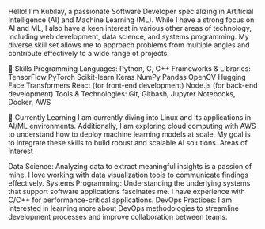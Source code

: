Hello! I'm Kubilay, a passionate Software Developer specializing in Artificial Intelligence (AI) and Machine Learning (ML). While I have a strong focus on AI and ML, I also have a keen interest in various other areas of technology, including web development, data science, and systems programming. My diverse skill set allows me to approach problems from multiple angles and contribute effectively to a wide range of projects.



🔧 Skills
Programming Languages: Python, C, C++
Frameworks & Libraries:
TensorFlow
PyTorch
Scikit-learn
Keras
NumPy
Pandas
OpenCV
Hugging Face Transformers
React (for front-end development)
Node.js (for back-end development)
Tools & Technologies: Git, Gitbash, Jupyter Notebooks, Docker, AWS


🌱 Currently Learning
I am currently diving into Linux and its applications in AI/ML environments. Additionally, I am exploring cloud computing with AWS to understand how to deploy machine learning models at scale. My goal is to integrate these skills to build robust and scalable AI solutions.
Areas of Interest


Data Science: Analyzing data to extract meaningful insights is a passion of mine. I love working with data visualization tools to communicate findings effectively.
Systems Programming: Understanding the underlying systems that support software applications fascinates me. I have experience with C/C++ for performance-critical applications.
DevOps Practices: I am interested in learning more about DevOps methodologies to streamline development processes and improve collaboration between teams.
